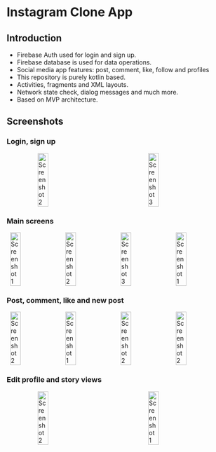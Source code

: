 # Instagram Clone App

## Introduction
- Firebase Auth used for login and sign up.<br>
- Firebase database is used for data operations.<br>
- Social media app features: post, comment, like, follow and profiles<br>
- This repository is purely kotlin based.<br>
- Activities, fragments and XML layouts.<br>
- Network state check, dialog messages and much more.<br>
- Based on MVP architecture.

## Screenshots

### Login, sign up
<div style="display: flex; justify-content: space-around;">
  <img src="https://github.com/user-attachments/assets/a60959e2-f7f8-48d3-a7ea-e6a9c607a654" alt="Screenshot 2" width="22%">
  <img src="https://github.com/user-attachments/assets/cb100a59-6191-4e94-8da7-ebfe3a890641" alt="Screenshot 3" width="22%">
</div>


### Main screens
<div style="display: flex; justify-content: space-around;">
  <img src="https://github.com/user-attachments/assets/aa1d2a2f-74c7-4e20-869d-f09aca0752f6" alt="Screenshot 1" width="22%">
  <img src="https://github.com/user-attachments/assets/b527dc24-a59a-41b1-be8b-73fa686dad1d" alt="Screenshot 2" width="22%">
  <img src="https://github.com/user-attachments/assets/ba9b1a35-9f75-4c6f-b332-634346d66657" alt="Screenshot 3" width="22%">
  <img src="https://github.com/user-attachments/assets/a8df846a-0451-44bf-9952-03190f3585b3" alt="Screenshot 1" width="22%">
</div>

### Post, comment, like and new post
<div style="display: flex; justify-content: space-around;">
  <img src="https://github.com/user-attachments/assets/0b2554a9-f2f4-4bcc-b687-a3a1b9ec263c" alt="Screenshot 2" width="22%">  
  <img src="https://github.com/user-attachments/assets/26dbf81a-bb71-4b23-a92f-0fdf95d01f7e" alt="Screenshot 1" width="22%">
  <img src="https://github.com/user-attachments/assets/4abd9e03-5ea9-47f6-aa79-ee8c42a6c983" alt="Screenshot 2" width="22%">
  <img src="https://github.com/user-attachments/assets/3e345f71-6b6d-41f9-ac9b-c580735e9a93" alt="Screenshot 2" width="22%">  
</div>

### Edit profile and story views
<div style="display: flex; justify-content: space-around;">
  <img src="https://github.com/user-attachments/assets/bc1951a1-4eec-486f-a993-be4b1593ebd3" alt="Screenshot 2" width="22%">  
  <img src="https://github.com/user-attachments/assets/2f99d4a0-47ce-41b9-87b4-6eda38b9b458" alt="Screenshot 1" width="22%"> 
</div>
